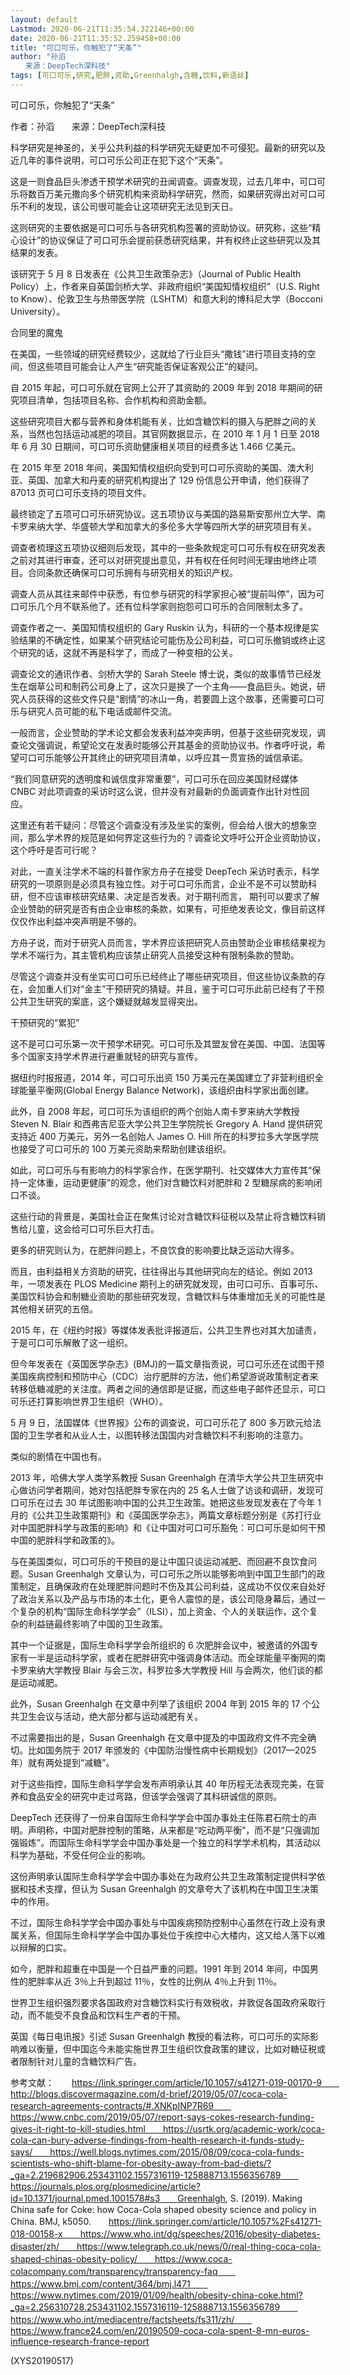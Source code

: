 ```yaml
---
layout: default
Lastmod: 2020-06-21T11:35:54.322146+00:00
date: 2020-06-21T11:35:52.259458+00:00
title: "可口可乐，你触犯了“天条”"
author: "孙滔
　　来源：DeepTech深科技"
tags: [可口可乐,研究,肥胖,资助,Greenhalgh,含糖,饮料,新语丝]
---
```


可口可乐，你触犯了“天条”

作者：孙滔　　来源：DeepTech深科技

科学研究是神圣的，关乎公共利益的科学研究无疑更加不可侵犯。最新的研究以及近几年的事件说明，可口可乐公司正在犯下这个“天条”。

这是一则食品巨头渗透干预学术研究的丑闻调查。调查发现，过去几年中，可口可乐将数百万美元撒向多个研究机构来资助科学研究，然而，如果研究得出对可口可乐不利的发现，该公司很可能会让这项研究无法见到天日。

这则研究的主要依据是可口可乐与各研究机构签署的资助协议。研究称，这些“精心设计”的协议保证了可口可乐会提前获悉研究结果，并有权终止这些研究以及其结果的发表。

该研究于 5 月 8 日发表在《公共卫生政策杂志》（Journal of Public Health Policy）上，作者来自英国剑桥大学、非政府组织“美国知情权组织”（U.S. Right to Know）、伦敦卫生与热带医学院（LSHTM）和意大利的博科尼大学（Bocconi University）。

合同里的魔鬼

在美国，一些领域的研究经费较少，这就给了行业巨头“撒钱”进行项目支持的空间，但这些项目可能会让人产生“研究能否保证客观公正”的疑问。

自 2015 年起，可口可乐就在官网上公开了其资助的 2009 年到 2018 年期间的研究项目清单，包括项目名称、合作机构和资助金额。

这些研究项目大都与营养和身体机能有关，比如含糖饮料的摄入与肥胖之间的关系，当然也包括运动减肥的项目。其官网数据显示，在 2010 年 1 月 1 日至 2018 年 6 月 30 日期间，可口可乐资助健康相关项目的经费多达 1.466 亿美元。

在 2015 年至 2018 年间，美国知情权组织向受到可口可乐资助的美国、澳大利亚、英国、加拿大和丹麦的研究机构提出了 129 份信息公开申请，他们获得了 87013 页可口可乐支持的项目文件。

最终锁定了五项可口可乐研究协议。这五项协议与美国的路易斯安那州立大学、南卡罗来纳大学、华盛顿大学和加拿大的多伦多大学等四所大学的研究项目有关。

调查者梳理这五项协议细则后发现，其中的一些条款规定可口可乐有权在研究发表之前对其进行审查，还可以对研究提出意见，并有权在任何时间无理由地终止项目。合同条款还确保可口可乐拥有与研究相关的知识产权。

调查人员从其往来邮件中获悉，有位参与研究的科学家担心被“提前叫停”，因为可口可乐几个月不联系他了。还有位科学家则抱怨可口可乐的合同限制太多了。

调查作者之一、美国知情权组织的 Gary Ruskin 认为，科研的一个基本规律是实验结果的不确定性，如果某个研究结论可能伤及公司利益，可口可乐撤销或终止这个研究的话，这就不再是科学了，而成了一种变相的公关。

调查论文的通讯作者、剑桥大学的 Sarah Steele 博士说，类似的故事情节已经发生在烟草公司和制药公司身上了，这次只是换了一个主角——食品巨头。她说，研究人员获得的这些文件只是“剧情”的冰山一角，若要圆上这个故事，还需要可口可乐与研究人员可能的私下电话或邮件交流。

一般而言，企业赞助的学术论文都会发表利益冲突声明，但基于这些研究发现，调查论文强调说，希望论文在发表时能够公开其基金的资助协议书。作者呼吁说，希望可口可乐能够公开其终止的研究项目清单，以呼应其一贯宣扬的诚信承诺。

“我们同意研究的透明度和诚信度非常重要”，可口可乐在回应美国财经媒体 CNBC 对此项调查的采访时这么说，但并没有对最新的负面调查作出针对性回应。

这里还有若干疑问：尽管这个调查没有涉及坐实的案例，但会给人很大的想象空间，那么学术界的规范是如何界定这些行为的？调查论文呼吁公开企业资助协议，这个呼吁是否可行呢？

对此，一直关注学术不端的科普作家方舟子在接受 DeepTech 采访时表示，科学研究的一项原则是必须具有独立性。对于可口可乐而言，企业不是不可以赞助科研，但不应该审核研究结果、决定是否发表。对于期刊而言， 期刊可以要求了解企业赞助的研究是否有由企业审核的条款，如果有，可拒绝发表论文，像目前这样仅仅作出利益冲突声明是不够的。

方舟子说，而对于研究人员而言，学术界应该把研究人员由赞助企业审核结果视为学术不端行为，其主管机构应该禁止研究人员接受这种有限制条款的赞助。

尽管这个调查并没有坐实可口可乐已经终止了哪些研究项目，但这些协议条款的存在，会加重人们对“金主”干预研究的猜疑。并且，鉴于可口可乐此前已经有了干预公共卫生研究的案底，这个嫌疑就越发显得突出。

干预研究的“累犯”

这不是可口可乐第一次干预学术研究。可口可乐及其盟友曾在美国、中国、法国等多个国家支持学术界进行避重就轻的研究与宣传。

据纽约时报报道，2014 年，可口可乐出资 150 万美元在美国建立了非营利组织全球能量平衡网(Global Energy Balance Network)，该组织由科学家出面创建。

此外，自 2008 年起，可口可乐为该组织的两个创始人南卡罗来纳大学教授 Steven N. Blair 和西弗吉尼亚大学公共卫生学院院长 Gregory A. Hand 提供研究支持近 400 万美元，另外一名创始人 James O. Hill 所在的科罗拉多大学医学院也接受了可口可乐的 100 万美元资助来帮助创建该组织。

如此，可口可乐与有影响力的科学家合作，在医学期刊、社交媒体大力宣传其“保持一定体重，运动更健康”的观念，他们对含糖饮料对肥胖和 2 型糖尿病的影响闭口不谈。

这些行动的背景是，美国社会正在聚焦讨论对含糖饮料征税以及禁止将含糖饮料销售给儿童，这会给可口可乐巨大打击。

更多的研究则认为，在肥胖问题上，不良饮食的影响要比缺乏运动大得多。

而且，由利益相关方资助的研究，往往得出与其他研究向左的结论。例如 2013 年，一项发表在 PLOS Medicine 期刊上的研究就发现，由可口可乐、百事可乐、美国饮料协会和制糖业资助的那些研究发现，含糖饮料与体重增加无关的可能性是其他相关研究的五倍。

2015 年，在《纽约时报》等媒体发表批评报道后，公共卫生界也对其大加谴责，于是可口可乐解散了这一组织。

但今年发表在《英国医学杂志》(BMJ)的一篇文章指责说，可口可乐还在试图干预美国疾病控制和预防中心（CDC）治疗肥胖的方法，他们希望游说政策制定者来转移低糖减肥的关注度。两者之间的通信即是证据，而这些电子邮件还显示，可口可乐还打算影响世界卫生组织（WHO）。

5 月 9 日，法国媒体《世界报》公布的调查说，可口可乐花了 800 多万欧元给法国的卫生学者和从业人士，以图转移法国国内对含糖饮料不利影响的注意力。

类似的剧情在中国也有。

2013 年，哈佛大学人类学系教授 Susan Greenhalgh 在清华大学公共卫生研究中心做访问学者期间，她对包括肥胖专家在内的 25 名人士做了访谈和调研，发现可口可乐在过去 30 年试图影响中国的公共卫生政策。她把这些发现发表在了今年 1 月的《公共卫生政策期刊》和《英国医学杂志》，两篇文章标题分别是《苏打行业对中国肥胖科学与政策的影响》和《让中国对可口可乐豁免：可口可乐是如何干预中国的肥胖科学和政策的》。

与在美国类似，可口可乐的干预目的是让中国只谈运动减肥、而回避不良饮食问题。Susan Greenhalgh 文章认为，可口可乐之所以能够影响到中国卫生部门的政策制定，且确保政府在处理肥胖问题时不伤及其公司利益，这成功不仅仅来自处好了政治关系以及产品与市场的本土化，更令人震惊的是，该公司隐身幕后，通过一个复杂的机构“国际生命科学学会”（ILSI），加上资金、个人的关联运作，这个复杂的利益链最终影响了中国的卫生政策。

其中一个证据是，国际生命科学学会所组织的 6 次肥胖会议中，被邀请的外国专家有一半是运动科学家，或者在肥胖研究中强调身体活动。而全球能量平衡网的南卡罗来纳大学教授 Blair 与会三次，科罗拉多大学教授 Hill 与会两次，他们谈的都是运动减肥。

此外，Susan Greenhalgh 在文章中列举了该组织 2004 年到 2015 年的 17 个公共卫生会议与活动，绝大部分都与运动减肥有关。

不过需要指出的是，Susan Greenhalgh 在文章中提及的中国政府文件不完全确切。比如国务院于 2017 年颁发的《中国防治慢性病中长期规划》（2017—2025年）就有两处提到“减糖”。

对于这些指控，国际生命科学学会发布声明承认其 40 年历程无法表现完美，在营养和食品安全的研究中走过弯路，但该学会强调了其科研诚信的原则。

DeepTech 还获得了一份来自国际生命科学学会中国办事处主任陈君石院士的声明。声明称，中国对肥胖控制的策略，从来都是“吃动两平衡”，而不是“只强调加强锻炼”。而国际生命科学学会中国办事处是一个独立的科学学术机构，其活动以科学为基础，不受任何企业的影响。

这份声明承认国际生命科学学会中国办事处在为政府公共卫生政策制定提供科学依据和技术支撑，但认为 Susan Greenhalgh 的文章夸大了该机构在中国卫生决策中的作用。

不过，国际生命科学学会中国办事处与中国疾病预防控制中心虽然在行政上没有隶属关系，但国际生命科学学会中国办事处位于疾控中心大楼内，这又给人落下以难以辩解的口实。

如今，肥胖和超重在中国是一个日益严重的问题。1991 年到 2014 年间，中国男性的肥胖率从近 3％上升到超过 11％，女性的比例从 4％上升到 11％。

世界卫生组织强烈要求各国政府对含糖饮料实行有效税收，并敦促各国政府采取行动，而不能受不良食品和饮料生产者的干预。

英国《每日电讯报》引述 Susan Greenhalgh 教授的看法称，可口可乐的实际影响难以衡量，但中国迄今未能实施世界卫生组织饮食政策的建议，比如对糖征税或者限制针对儿童的含糖饮料广告。

参考文献：　　https://link.springer.com/article/10.1057/s41271-019-00170-9　　http://blogs.discovermagazine.com/d-brief/2019/05/07/coca-cola-research-agreements-contracts/#.XNKpINP7R69　　https://www.cnbc.com/2019/05/07/report-says-cokes-research-funding-gives-it-right-to-kill-studies.html　　https://usrtk.org/academic-work/coca-cola-can-bury-adverse-findings-from-health-research-it-funds-study-says/　　https://well.blogs.nytimes.com/2015/08/09/coca-cola-funds-scientists-who-shift-blame-for-obesity-away-from-bad-diets/?_ga=2.219682906.253431102.1557316119-125888713.1556356789　　https://journals.plos.org/plosmedicine/article?id=10.1371/journal.pmed.1001578#s3　　Greenhalgh, S. (2019). Making China safe for Coke: how Coca-Cola shaped obesity science and policy in China. BMJ, k5050.　　https://link.springer.com/article/10.1057%2Fs41271-018-00158-x　　https://www.who.int/dg/speeches/2016/obesity-diabetes-disaster/zh/　　https://www.telegraph.co.uk/news/0/real-thing-coca-cola-shaped-chinas-obesity-policy/　　https://www.coca-colacompany.com/transparency/transparency-faq　　https://www.bmj.com/content/364/bmj.l471　　https://www.nytimes.com/2019/01/09/health/obesity-china-coke.html?_ga=2.256310728.253431102.1557316119-125888713.1556356789　　https://www.who.int/mediacentre/factsheets/fs311/zh/　　https://www.france24.com/en/20190509-coca-cola-spent-8-mn-euros-influence-research-france-report

(XYS20190517)

